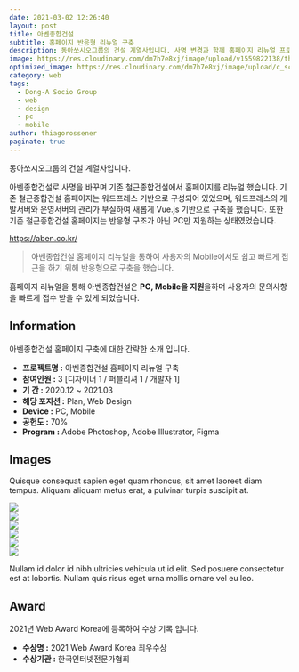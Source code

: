 ```yaml
---
date: 2021-03-02 12:26:40
layout: post
title: 아벤종합건설
subtitle: 홈페이지 반응형 리뉴얼 구축
description: 동아쏘시오그룹의 건설 계열사입니다. 사명 변경과 함께 홈페이지 리뉴얼 프로젝트를 진행했습니다.
image: https://res.cloudinary.com/dm7h7e8xj/image/upload/v1559822138/theme9_v273a9.jpg
optimized_image: https://res.cloudinary.com/dm7h7e8xj/image/upload/c_scale,w_380/v1559822138/theme9_v273a9.jpg
category: web
tags:
  - Dong-A Socio Group
  - web
  - design
  - pc
  - mobile
author: thiagorossener
paginate: true
---
```


<link rel="stylesheet" href="/assets/css/slick.css">
<link rel="stylesheet" href="/assets/css/slick-theme.css">


동아쏘시오그룹의 건설 계열사입니다.

아벤종합건설로 사명을 바꾸며 기존 철근종합건설에서 홈페이지를 리뉴얼 했습니다. 기존 철근종합건설 홈페이지는 워드프레스 기반으로 구성되어 있었으며, 워드프레스의 개발서버와 운영서버의 관리가 부실하여
새롭게 Vue.js 기반으로 구축을 했습니다. 또한 기존 철근종합건설 홈페이지는 반응형 구조가 아닌 PC만 지원하는 상태였었습니다.

<a href="https://aben.co.kr/" target="_blank">https://aben.co.kr/</a>


> 아벤종합건설 홈페이지 리뉴얼을 통하여 사용자의 Mobile에서도 쉽고 빠르게 접근을 하기 위해 반응형으로 구축을 했습니다.

홈페이지 리뉴얼을 통해 아벤종합건설은 **PC, Mobile을 지원**을하며 사용자의 문의사항을 빠르게 접수 받을 수 있게 되었습니다.


<!--page-->

## Information

아벤종합건설 홈페이지 구축에 대한 간략한 소개 입니다.

- **프로젝트명 :** 아벤종합건설 홈페이지 리뉴얼 구축
- **참여인원 :** 3 [디자이너 1 / 퍼블리셔 1 / 개발자 1]
- **기 간 :** 2020.12 ~ 2021.03 
- **해당 포지션 :** Plan, Web Design
- **Device :** PC, Mobile
- **공헌도 :** 70%
- **Program :** Adobe Photoshop, Adobe Illustrator, Figma


<!--page-->

## Images

Quisque consequat sapien eget quam rhoncus, sit amet laoreet diam tempus. Aliquam aliquam metus erat, a pulvinar turpis suscipit at.

<section class="quotes">
  <div class="bubble">
    <img src="/assets/img/slide/aben01.jpg" />
  </div>
  <div class="bubble">
    <img src="/assets/img/slide/aben02.jpg" /> 
  </div>
  <div class="bubble">
    <img src="/assets/img/slide/aben03.jpg" /> 
  </div>
  <div class="bubble">
    <img src="/assets/img/slide/aben04.jpg" /> 
  </div>
  <div class="bubble">
    <img src="/assets/img/slide/aben05.jpg" /> 
  </div>
  <div class="bubble">
    <img src="/assets/img/slide/aben06.jpg" /> 
  </div>
</section>









Nullam id dolor id nibh ultricies vehicula ut id elit. Sed posuere consectetur est at lobortis. Nullam quis risus eget urna mollis ornare vel eu leo.


<!--page-->

## Award

2021년 Web Award Korea에 등록하여 수상 기록 입니다.

- **수상명 :** 2021 Web Award Korea 최우수상
- **수상기관 :** 한국인터넷전문가협회

<!--page-->



<script type="text/javascript" src="https://cdnjs.cloudflare.com/ajax/libs/jquery/2.1.3/jquery.min.js"></script>
<script type="text/javascript" src="https://cdn.jsdelivr.net/jquery.slick/1.5.0/slick.min.js"></script>

<script>
	$('.quotes').slick({
  dots: true,
  infinite: true,
  autoplay: false,
  autoplaySpeed: 6000,
  speed: 800,
  slidesToShow: 1,
  adaptiveHeight: true
});
$( document ).ready(function() {
$('.no-fouc').removeClass('no-fouc');
});
</script>





